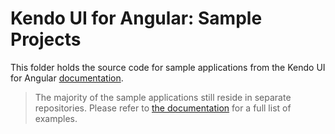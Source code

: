 # Kendo UI for Angular: Sample Projects

This folder holds the source code for sample applications from the Kendo UI for Angular [documentation](http://www.telerik.com/kendo-angular-ui/components).

> The majority of the sample applications still reside in separate repositories. Please refer to [the documentation](http://www.telerik.com/kendo-angular-ui/components) for a full list of examples.
